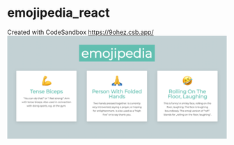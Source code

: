 # emojipedia_react
Created with CodeSandbox
https://9ohez.csb.app/
<img src="https://raw.githubusercontent.com/raviyadav5951/emojipedia_react/main/Screenshot%202021-02-28%20at%206.02.07%20PM.png" title="Emojipedia">

